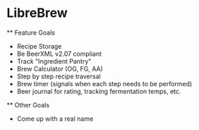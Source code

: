 LibreBrew
=========

** Feature Goals

- Recipe Storage
- Be BeerXML v2.07 compliant
- Track "Ingredient Pantry"
- Brew Calculator (OG, FG, AA)
- Step by step recipe traversal
- Brew timer (signals when each step needs to be performed)
- Beer journal for rating, tracking fermentation temps, etc.

** Other Goals

- Come up with a real name
